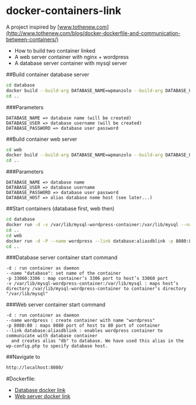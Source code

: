# docker-containers-link
A project inspired by [www.tothenew.com](http://www.tothenew.com/blog/docker-dockerfile-and-communication-between-containers/)

* How to build two container linked
 * A web server container with nginx + wordpress
 * A database server container with mysql server

##Build container database server
```bash
cd database
docker build --build-arg DATABASE_NAME=wpmanzolo --build-arg DATABASE_USER=manzolo --build-arg DATABASE_PASSWORD=manzolo -t manzolo/mysql:v1 .
cd ..
```
###Parameters
```
DATABASE_NAME => database name (will be created)
DATABASE_USER => database username (will be created)
DATABASE_PASSWORD => database user password

```
##Build container web server
```bash
cd web
docker build --build-arg DATABASE_NAME=wpmanzolo --build-arg DATABASE_USER=manzolo --build-arg DATABASE_PASSWORD=manzolo --build-arg DATABASE_HOST=aliasdblink -t manzolo/webnginx:v1 .
cd ..
```
###Parameters
```
DATABASE_NAME => database name
DATABASE_USER => database username 
DATABASE_PASSWORD => database user password
DATABASE_HOST => alias database nome host (see later...)

```

##Start containers (database first, web then)
```bash
cd database
docker run -d -v /var/lib/mysql-wordpress-container:/var/lib/mysql --name database -p 33060:3306 manzolo/mysql:v1
cd ..
cd web
docker run -d -P --name wordpress --link database:aliasdblink -p 8080:80 manzolo/webnginx:v1
cd ..
```

###Database server container start command
```
-d : run container as daemon
--name "database": set name of the container
-p 33060:3306 : map container’s 3306 port to host’s 33060 port
-v /var/lib/mysql-wordpress-container:/var/lib/mysql : maps host’s directory /var/lib/mysql-wordpress-container to container’s directory "/var/lib/mysql"

```
###Web server container start command
```
-d : run container as daemon
--name wordpress : create container with name "wordpress"
-p 8080:80 : maps 8080 port of host to 80 port of container
--link database:aliasdblink : enables wordpress container to communicate with database container
  and creates alias "db" to database. We have used this alias in the wp-config.php to specify database host.
```

##Navigate to
```bash
http://localhost:8080/
```

#Dockerfile:
* [Database docker link](https://github.com/manzolo/docker-containers-link/blob/master/database/Dockerfile)
* [Web server docker link](https://github.com/manzolo/docker-containers-link/blob/master/web/Dockerfile)


